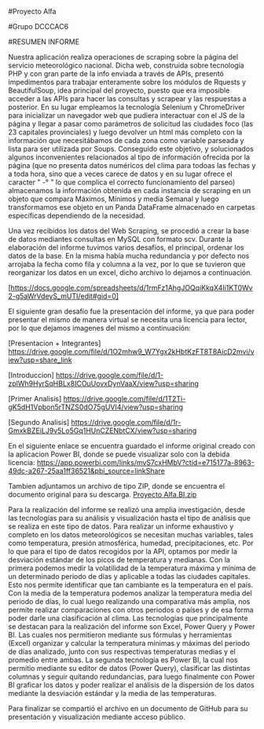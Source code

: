 

#Proyecto Alfa

#Grupo DCCCAC6



#RESUMEN INFORME


Nuestra aplicación realiza operaciones de scraping sobre la página del servicio meteorológico nacional. Dicha web, construida sobre tecnología PHP y con gran parte de la info enviada a través de APIs, presentó impedimentos para trabajar enteramente sobre los módulos de Rquests y BeautifulSoup, idea principal del proyecto, puesto que era imposible acceder a las APIs para hacer las consultas y scrapear y las respuestas a posterior. En su lugar empleamos la tecnología Selenium y ChromeDriver para inicializar un navegador web que pudiera interactuar con el JS de la página y llegar a pasar como parámetros de solicitud las ciudades foco (las 23 capitales provinciales) y luego devolver un html más completo con la información que necesitábamos de cada zona como variable parseada y lista para ser utilizada por Soups. Conseguido este objetivo, y solucionados algunos inconvenientes relacionados al tipo de información ofrecida por la página (que no presenta datos numéricos del clima para todoas las fechas y a toda hora, sino que a veces carece de datos y en su lugar ofrece el caracter " -° " lo que complica el correcto funcionamiento del parseo) almacenamos la información obtenida en cada instancia de scraping en un objeto que compara Máximos, Mínimos y media Semanal y luego transformamos ese objeto en un Panda DataFrame almacenado en carpetas específicas dependiendo de la necesidad.
 
Una vez recibidos los datos del Web Scraping, se procedió a crear la base de datos mediantes consultas en MySQL con formato scv.
Durante la elaboración del informe tuvimos varios desafíos, el principal, ordenar los datos de la base. En la misma había mucha 
redundancia y por defecto nos arrojaba la fecha como fila y columna a la vez, por lo que se tuvieron que reorganizar los datos en un excel, dicho archivo lo dejamos a continuación.
 
[https://docs.google.com/spreadsheets/d/1rmFz1AhgJOQqiKkqX4Ii1KT0Wv2-g5aWrVdeyS_mUTI/edit#gid=0]

El siguiente gran desafío fue la presentación del informe, ya que para poder presentar el mismo de manera virtual se necesita una licencia para lector, por lo que dejamos imagenes del mismo a continuación: 


[Presentacion + Integrantes]   https://drive.google.com/file/d/1O2mhw9_W7Ygx2kHbtKzFT8T8AicD2mvi/view?usp=share_link

[Introduccion]   https://drive.google.com/file/d/1-zplWh9HyrSqHBLx8ICOuUovxDynVaaX/view?usp=sharing

[Primer Analisis]  https://drive.google.com/file/d/1T2Ti-gK5dH1Vpbon5rTNZS0dO75gUVI4/view?usp=sharing

[Segundo Analisis]  https://drive.google.com/file/d/1r-GmxkBZEiLJ9v5Lo5Gq1HUnCZENbtCX/view?usp=sharing


En el siguiente enlace se encuentra guardado el informe original creado con la aplicacion Power BI, donde se puede visualizar solo con la debida licencia: 
https://app.powerbi.com/links/mvS7cxHMbV?ctid=e715177a-8963-49dc-a267-25aa1ff36521&pbi_source=linkShare

Tambien adjuntamos un archivo de tipo ZIP, donde se encuentra el documento original para su descarga. 
[Proyecto Alfa.BI.zip](https://github.com/ispc-programador2022/DCCCAC6/files/10041669/Proyecto.Alfa.BI.zip)

Para la realización del informe se realizó una amplia investigación, desde las tecnologías para su análisis y visualización hasta el tipo de análisis que se realiza en este tipo de datos. Para realizar un informe exhaustivo y completo en los datos meteorológicos se necesitan muchas variables, tales como temperatura, presión atmosférica, humedad, precipitaciones, etc. 
Por lo que para el tipo de datos recogidos por la API, optamos por medir la desviación estándar de los picos de temperatura y medianas.
Con la primera podemos medir la volatilidad de la temperatura máxima y mínima de un determinado periodo de días y aplicable a todas las ciudades capitales. Esto nos permite identificar que tan cambiante es la temperatura en el país.
Con la media de la temperatura podemos analizar la temperatura media del periodo de días, lo cual luego realizando una comparativa más amplia, nos permite realizar comparaciones con otros periodos o países y de esa forma poder darle una clasificación al clima.
 Las tecnologías que principalmente se destacan para la realización del informe son Excel, Power Query y Power BI. Las cuales nos permitieron mediante sus fórmulas y herramientas (Excel) organizar y calcular la temperatura mínimas y máximas del periodo de días analizado, junto con sus respectivas temperaturas medias y el promedio entre ambas.
La segunda tecnología es Power BI, la cual nos permitio mediante su editor de datos (Power Query), clasificar las distintas columnas y seguir quitando redundancias, para luego finalmente con Power BI graficar los datos y poder realizar el análisis de la dispersión de los datos mediante la desviación estándar y la media de las temperaturas.


Para finalizar se compartió el archivo en un documento de GitHub para su presentación y visualización mediante acceso público.
 












